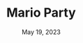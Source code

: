 ---
layout: n64
title: "Mario Party"
categories:
 - approved
 - n64
 - universal
 - safe
tags:
- Board Game
- mario
series:
- Mario Party
date: May 19, 2023
permalink: /games/mario-party/play/details
publisher: Nintendo
gid: mario-party
edition: us
---